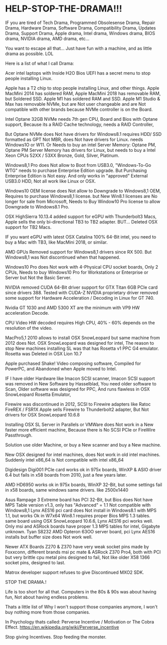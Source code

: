# HELP-STOP-THE-DRAMA!!!

IF you are tired of Tech Drama,
Programmed Obsolesense Drama, 
Repair Drama, 
Hardware Drama, 
Software Drama, 
Compatibility Drama, 
Updates Drama, 
Support Drama,
Apple drama, 
Intel drama, 
Windows drama, 
BIOS drama, 
NVIDIA drama, 
AMD drama, 
etc...

You want to escape all that...
Just have fun with a machine, 
and as little drama as possible. LOL


Here is a list of what I call Drama:

Acer intel laptops with Inside H2O Bios UEFI has a secret menu to stop people installing Linux.

Apple has a T2 chip to stop people installing Linux, and other things.
Apple MacMini 2014 has soldered RAM,
Apple MacMini 2018 has removable RAM, but Soldered SSD.
Apple M1 has soldered RAM and SSD.
Apple M1 Studio & Max has removable NVMe, but are Not user changeable and are Not compatible with other brands because NVMe controller is on the Board.

Intel Optane 32GB NVMe needs 7th gen CPU, Board and Bios with Optane support,
Because its a RAID Cache technology, needs a RAID Controller,

But Optane NVMe does Not have drivers for Windows8.1
requires HDD/ SSD formatted as GPT Not MBR, 
does Not have drivers for Linux.
needs Windows1O or W11.
Or Needs to buy an intel Server Memory: Optane PM, 
Optane PM Server Memory has drivers for Linux, 
but needs to buy a Intel Xeon CPUs 52XX / 53XX Bronze, Gold, Silver, Platinum.

Windows8,1 Pro does Not allow to Boot from USB3.0, "Windows-To-Go WTG" needs to purchase Enterprise Edition upgrade.
But Purchasing Enterprise Edition is Not easy.
And only works in "approved" External USB3.0 HDD, Not all work like Linux or OSX.

Windows10 OEM license does Not allow to Downgrade to Windows8,1 OEM, 
Requires to purchase Windows8,1 license.
but New Win8.1 licenses are No longer for sale from Microsoft,
Needs to Buy Window10 Pro license to allow Downgrade to Windows8.1 Pro.

OSX HighSierra 10.13.4 added support for eGPU with Thunderbolt3 Macs, 
Apple sells the only bi-directional TB3 to TB2 adapter.
BUT... Deleted OSX support for TB2 Macs.
 
IF you want eGPU with latest OSX Catalina 100% 64-Bit intel,
you need to buy a Mac with TB3, like MacMini 2018, or similar.

AMD GPUs Removed support for Windows8,1 drivers since RX 500.
But Windows8,1 was Not discontinued when that happened.

Windows10 Pro does Not work with 4-Physical CPU socket boards, Only 2 CPUs,
Needs to buy Windows10 Pro for Workstations or Enterprise or Server but Not the Basic Server.

NVIDIA removed CUDA 64-Bit driver support for GTX Titan 6GB PCIe card since drivers 388.
Tested with CUDA-Z
NVIDIA proprietary driver removed some support for Hardware Acceleration / Decoding in Linux for GT 740.

Nvidia GT 1030 
and 
AMD 5300 XT are the minimum with VP9 HW acceleration Decode.

CPU Video HW decoded requires High CPU, 40% - 60% depends on the resolution of the video.

MacPro5,1 2010 allows to install OSX SnowLeopard but same machine from 2012 does Not.
OSX SnowLeopard was designed for intel, 
The reason to stop New machines installing SL was that has Rosetta v1 PPC G4 emulator.
Rosetta was Deleted in OSX Lion 10.7

Apple purchased Shake! Video composing software,
Compiled for PowerPC, and Abandoned when Apple moved to Intel.

IF I have older Hardware like Imacon SCSI scanner,
Imacon SCSI support was removed in New Software by Hasselblad,
You need older software to Scan,
Older software was designed for PPC,
And runs flawless in OSX SnowLeopard Rosetta Emulator,

Firewire was discontinued in 2012,
SCSI to Firewire adapters like Ratoc FireREX / FSR1X 
Apple sells Firewire to Thunderbolt2 adapter,
But Not drivers for OSX SnowLeopard 10.6.8

Installing OSX SL Server in Parallels or VMWare does Not work in a New faster more efficient machine,
Because there is No SCSI PCIe or FireWire Passthrough.

Solution use older Machine, or buy a New scanner and buy a New machine.

New OSX designed for intel machines, does Not work in old intel machines. 
Suddenly intel x86_64 is Not compatible with intel x86_64

Digidesign Digi001 PCIe card
works ok in 975x boards, WinXP & ASIO driver 6.4
but fails in x58 boards from 2010, just a few years later.

AMD HD6950 works ok in 975x boards, WinXP 32-Bit,
but some settings fail in x58 boards, same windows same drivers.
like 2500x1440

Asus Rampage 3 Extreme board has PCI 32-Bit,
but Bios does Not have MPS Table version v1.3, only has "Advanced" = 1.1 Not compatible with Windows8,1
Lynx AES16 pci card does Not install in Windows8.1 with MPS 1.1, but works Ok in W7x64
Win8.1 requires proper Bios MPS 1.3 tables.
same board using OSX SnowLeopard 10.6.6, Lynx AES16 pci works well.
Only msi and ASRock boards have proper 1.3 MPS tables for intel, Gigabyte unknown.
Tyan S8232 AMD Opteron 63OO server board, pci Lynx AES16 installs but buffer size does Not work well.

Newer ATX Boards Z270 & Z370 have very weak socket pins made by Foxxconn, 
different brands msi pc mate & ASRock Z370 Pro4, both with PCI but very brittle cpu metal pins designed to fail,
Not like older X58 1366 socket pins, designed to last.

Matrox developer support refuses to give Discontinued MXO2 SDK.

STOP THE DRAMA.!

Life is too short for all that.
Computers in the 80s & 90s was about having fun, 
Not about having endless problems.

Thats a little list of Why I won't support those companies anymore,
I won't buy nothing more from those companies.

In Psychology thats called: Perverse Incentive / Motivation or The Cobra Effect.
https://en.wikipedia.org/wiki/Perverse_incentive

Stop giving Incentives.
Stop feeding the monster.

